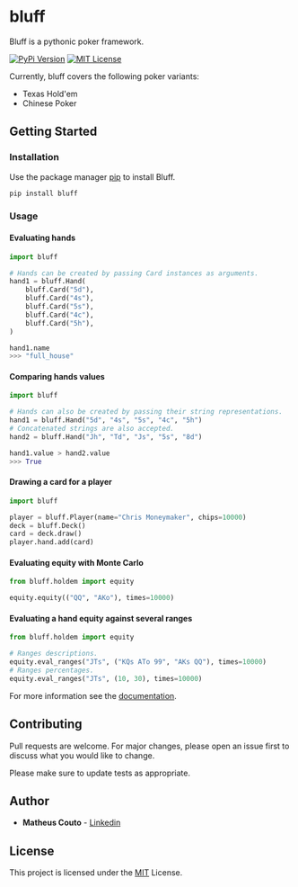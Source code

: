 # bluff
Bluff is a pythonic poker framework.

[![PyPi Version](https://img.shields.io/pypi/v/bluff.svg)](https://pypi.python.org/pypi/bluff/)
[![MIT License](https://img.shields.io/github/license/matheusccouto/bluff)](https://github.com/matheusccouto/bluff/blob/master/LICENSE)

Currently, bluff covers the following poker variants:
* Texas Hold'em
* Chinese Poker

## Getting Started
### Installation
Use the package manager [pip](https://pip.pypa.io/en/stable/) to install Bluff.
```bash
pip install bluff
```
### Usage
#### Evaluating hands
```python
import bluff

# Hands can be created by passing Card instances as arguments.
hand1 = bluff.Hand(
    bluff.Card("5d"),
    bluff.Card("4s"),
    bluff.Card("5s"),
    bluff.Card("4c"),
    bluff.Card("5h"),
)

hand1.name
>>> "full_house"
```
#### Comparing hands values
```python
import bluff

# Hands can also be created by passing their string representations.
hand1 = bluff.Hand("5d", "4s", "5s", "4c", "5h")
# Concatenated strings are also accepted.
hand2 = bluff.Hand("Jh", "Td", "Js", "5s", "8d")

hand1.value > hand2.value
>>> True
```

#### Drawing a card for a player
```python
import bluff

player = bluff.Player(name="Chris Moneymaker", chips=10000)
deck = bluff.Deck()
card = deck.draw()
player.hand.add(card)
```
#### Evaluating equity with Monte Carlo
```python
from bluff.holdem import equity

equity.equity(("QQ", "AKo"), times=10000)
```
#### Evaluating a hand equity against several ranges
```python
from bluff.holdem import equity

# Ranges descriptions.
equity.eval_ranges("JTs", ("KQs ATo 99", "AKs QQ"), times=10000)
# Ranges percentages.
equity.eval_ranges("JTs", (10, 30), times=10000)
```

For more information see the [documentation](https://matheusccouto.github.io/bluff/).

## Contributing

Pull requests are welcome. For major changes, please open an issue first to discuss what you would like to change.

Please make sure to update tests as appropriate.


## Author

* **Matheus Couto** - [Linkedin](https://www.linkedin.com/in/matheusccouto/)

## License
This project is licensed under the [MIT](https://choosealicense.com/licenses/mit/) License.
